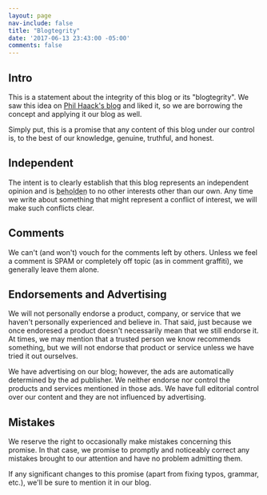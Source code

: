 ```yaml
---
layout: page
nav-include: false
title: "Blogtegrity"
date: '2017-06-13 23:43:00 -05:00'
comments: false
---
```


Intro
-----

This is a statement about the integrity of this blog or its
"blogtegrity". We saw this idea on [Phil Haack's blog](http://haacked.com/)
and liked it, so we are borrowing the concept and applying it our blog as well.

Simply put, this is a promise that any content of this blog under our control
is, to the best of our knowledge, genuine, truthful, and honest.

Independent
-----------

The intent is to clearly establish that this blog represents an independent
opinion and is <abbr title="owing thanks or having a duty to someone in return for help or a service">beholden</abbr>
to no other interests other than our own. Any time we write about something 
that might represent a conflict of interest, we will make such conflicts clear.

Comments
--------

We can't (and won't) vouch for the comments left by others. Unless we feel a
comment is SPAM or completely off topic (as in comment graffiti), we generally
leave them alone.

Endorsements and Advertising
----------------------------

We will not personally endorse a product, company, or service that we
haven't personally experienced and believe in. That said, just because
we once endoresed a product doesn't necessarily mean that we still endorse it.
At times, we may mention that a trusted person we know recommends something, 
but we will not endorse that product or service unless we have tried it out ourselves.

We have advertising on our blog; however, the ads are automatically
determined by the ad publisher. We neither endorse nor control the 
products and services mentioned in those ads. We have full editorial control over our
content and they are not influenced by advertising.

Mistakes
--------

We reserve the right to occasionally make mistakes concerning this promise. In that case,
we promise to promptly and noticeably correct any mistakes brought to our attention
and have no problem admitting them.

If any significant changes to this promise (apart from
fixing typos, grammar, etc.), we'll be sure to mention it in our blog.